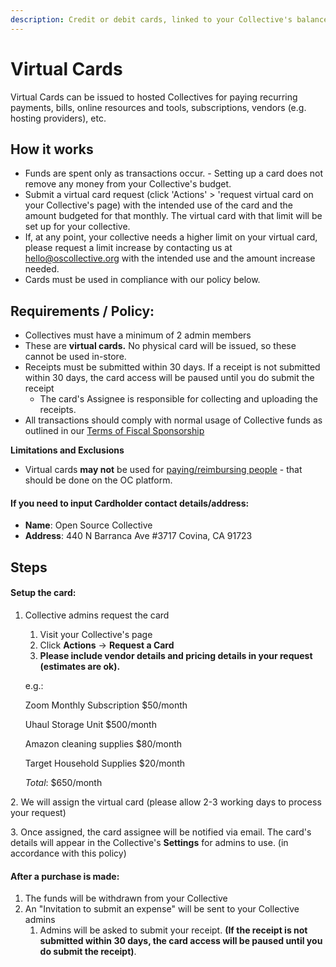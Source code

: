 ```yaml
---
description: Credit or debit cards, linked to your Collective's balance
---
```


# Virtual Cards

Virtual Cards can be issued to hosted Collectives for paying recurring payments, bills, online resources and tools, subscriptions, vendors (e.g. hosting providers), etc.

## How it works

* Funds are spent only as transactions occur. - Setting up a card does not remove any money from your Collective's budget.
* Submit a virtual card request (click 'Actions' > 'request virtual card on your Collective's page) with the intended use of the card and the amount budgeted for that monthly. The virtual card with that limit will be set up for your collective.
* If, at any point, your collective needs a higher limit on your virtual card, please request a limit increase by contacting us at hello@oscollective.org with the intended use and the amount increase needed.
* Cards must be used in compliance with our policy below.

## **Requirements / Policy:**

* Collectives must have a minimum of 2 admin members
* These are **virtual cards.** No physical card will be issued, so these cannot be used in-store.
* Receipts must be submitted within 30 days. If a receipt is not submitted within 30 days, the card access will be paused until you do submit the receipt
  * The card's Assignee is responsible for collecting and uploading the receipts.&#x20;
* All transactions should comply with normal usage of Collective funds as outlined in our [Terms of Fiscal Sponsorship](https://docs.google.com/document/u/1/d/e/2PACX-1vQbiyK2Fe0jLdh4vb9BfHY4bJ1LCo4Qvy0jg9P29ZkiC8y\_vKJ\_1fNgIbV0p6UdvbcT8Ql1gVto8bf9/pub)

**Limitations and Exclusions**

* Virtual cards **may not** be used for [paying/reimbursing people](broken-reference) - that should be done on the OC platform.

#### If you need to input Cardholder contact details/address:

* **Name**: Open Source Collective
* **Address**: 440 N Barranca Ave #3717 Covina, CA 91723&#x20;

## Steps

#### Setup the card:

1.  Collective admins request the card

    1. Visit your Collective's page
    2. Click **Actions** -> **Request a Card**
    3. **Please include vendor details and pricing details in your request (estimates are ok).**

    e.g.:

    Zoom Monthly Subscription $50/month

    Uhaul Storage Unit $500/month

    Amazon cleaning supplies $80/month

    Target Household Supplies $20/month

    _Total_: $650/month

2\. We will assign the virtual card (please allow 2-3 working days to process your request)

3\. Once assigned, the card assignee will be notified via email. The card's details will appear in the Collective's **Settings** for admins to use. (in accordance with this policy)

#### ​After a purchase is made:

1. The funds will be withdrawn from your Collective
2. An "Invitation to submit an expense" will be sent to your Collective admins
   1. Admins will be asked to submit your receipt. **(If the receipt is not submitted within 30 days, the card access will be paused until you do submit the receipt)**.
